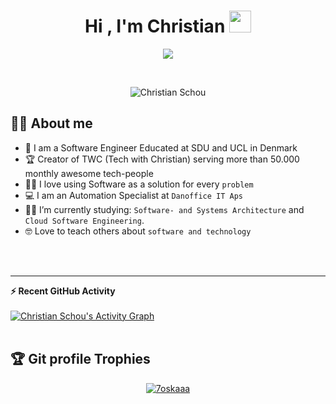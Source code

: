 <h1 align="center">Hi , I'm Christian <img src="https://media.giphy.com/media/hvRJCLFzcasrR4ia7z/giphy.gif" width="35"></h1>
<p align="center">
  <a href="https://git.io/typing-svg"><img src="https://readme-typing-svg.demolab.com?font=Fira+Code&pause=1000&center=true&width=500&lines=Software+Engineer;Making+Software+Automations;Founder+of+TWC;Teaching+about+Software+Development"></a>
</p>
<br>

<p align="center"><img src="https://github-readme-stats.vercel.app/api?username=Christian-Schou&show_icons=true&count_private=true&theme=algolia" alt="Christian Schou" /></p>


## :sassy_man:  About me
- :school: I am a Software Engineer Educated at SDU and UCL in Denmark
- :trophy: Creator of TWC (Tech with Christian) serving more than 50.000 monthly awesome tech-people
- :technologist: I love using Software as a solution for every `problem`
- :computer: I am an Automation Specialist at `Danoffice IT Aps`
- :student: I’m currently studying: `Software- and Systems Architecture` and `Cloud Software Engineering`.
- :nerd_face: Love to teach others about `software and technology`

<br>
<br>

----

  <summary><b>⚡ Recent GitHub Activity</b></summary>
  <br/>
   <a href="https://github.com/7oSkaaa"><img alt="Christian Schou's Activity Graph" src="https://activity-graph.herokuapp.com/graph?username=Christian-Schou&custom_title=Christian's%20Contribution%20Graph&theme=react-dark" /></a>
  <br/>


<br/>

## :trophy: Git profile Trophies

<p align="center"> <a href="https://github.com/ryo-ma/github-profile-trophy"><img src="https://github-profile-trophy.vercel.app/?username=Christian-Schou&layout=compact&theme=algolia" alt="7oskaaa" /></a> </p>
